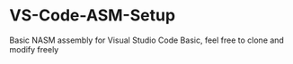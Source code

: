 # VS-Code-ASM-Setup
Basic NASM assembly for Visual Studio Code Basic, feel free to clone and modify freely
